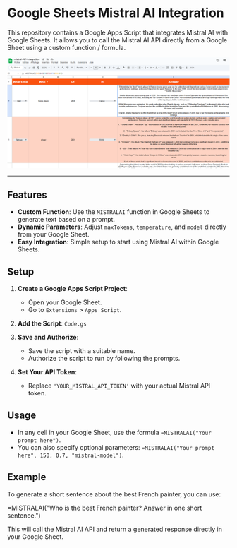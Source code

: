 # Google Sheets Mistral AI Integration

This repository contains a Google Apps Script that integrates Mistral AI with Google Sheets. It allows you to call the Mistral AI API directly from a Google Sheet using a custom function / formula.

![Mistral AI  Integration Google Sheets](function-mistral-ai-gg-sheet.png)

---

## Features

- **Custom Function**: Use the `MISTRALAI` function in Google Sheets to generate text based on a prompt.
- **Dynamic Parameters**: Adjust `maxTokens`, `temperature`, and `model` directly from your Google Sheet.
- **Easy Integration**: Simple setup to start using Mistral AI within Google Sheets.

## Setup

1. **Create a Google Apps Script Project**:
   - Open your Google Sheet.
   - Go to `Extensions` > `Apps Script`.

2. **Add the Script**: `Code.gs`

3. **Save and Authorize**:
   - Save the script with a suitable name.
   - Authorize the script to run by following the prompts.

4. **Set Your API Token**:
   - Replace `'YOUR_MISTRAL_API_TOKEN'` with your actual Mistral API token.

## Usage
   - In any cell in your Google Sheet, use the formula `=MISTRALAI("Your prompt here")`.
   - You can also specify optional parameters: `=MISTRALAI("Your prompt here", 150, 0.7, "mistral-model")`.

## Example
To generate a short sentence about the best French painter, you can use:

=MISTRALAI("Who is the best French painter? Answer in one short sentence.")

This will call the Mistral AI API and return a generated response directly in your Google Sheet.